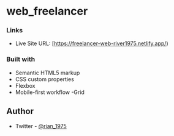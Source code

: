 # web_freelancer

### Links
- Live Site URL: [https://freelancer-web-river1975.netlify.app/)

### Built with

- Semantic HTML5 markup
- CSS custom properties
- Flexbox
- Mobile-first workflow
-Grid

## Author
- Twitter - [@rian_1975](https://twitter.com/rian_1975)

